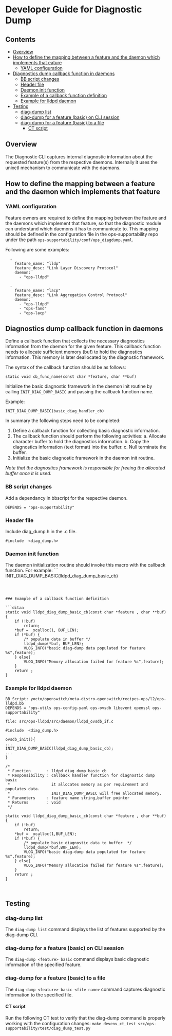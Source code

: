 # Developer Guide for Diagnostic Dump

## Contents

- [Overview](#overview)
- [How to define the mapping between a feature and the daemon which implements that eature](#how-to-define-the-mapping-between-a-feature-and-the-daemon-which-implements-that-feature)
	- [YAML configuration](#yaml-configuration)
- [Diagnostics dump callback function in daemons](#diagnostics-dump-callback-function-in-daemons)
	- [BB script changes](#bb-script-changes)
	- [Header file](#header-file)
	- [Daemon init function](#daemon-init-function)
	- [Example of a callback function definition](#example-of-a-callback-function-definition)
	- [Example for lldpd daemon](#example-for-lldpd-daemon)
- [Testing](#testing)
	- [diag-dump list](#diag-dump-list)
	- [diag-dump for a feature (basic) on CLI session](#diag-dump-for-a-feature-basic-on-cli-session)
	- [diag-dump for a feature (basic) to a file](#diag-dump-for-a-feature-basic-to-a-file)
		- [CT script](#ct-script)

## Overview
The Diagnostic CLI captures internal diagnostic information about the requested feature(s) from the respective daemons. Internally it uses the unixctl mechanism to communicate with the daemons.

## How to define the mapping between a feature and the daemon which implements that feature
### YAML configuration
Feature owners are required to define the mapping between the feature and the daemons which implement that feature, so that the diagnostic module can understand which daemons it has to communicate to. This mapping should be defined in the configuration file in the ops-supportability repo under the path `ops-supportability/conf/ops_diagdump.yaml`.

Following are some examples:

```ditaa
  -
    feature_name: "lldp"
    feature_desc: "Link Layer Discovery Protocol"
    daemon:
      - "ops-lldpd"

  -
    feature_name: "lacp"
    feature_desc: "Link Aggregation Control Protocol"
    daemon:
      - "ops-lldpd"
      - "ops-fand"
      - "ops-lacp"

```

## Diagnostics dump callback function in daemons
Define a callback function that collects the necessary diagnostics information from the daemon for the given feature. This callback function needs to allocate sufficient memory (buf) to hold the diagnostics information. This memory is later deallocated by the diagnostic framework.

The syntax of the callback function should be as follows:

```
static void cb_func_name(const char *feature, char **buf)
```

Initialize the basic diagnostic framework in the daemon init routine by calling `INIT_DIAG_DUMP_BASIC` and passing the callback function name.

Example:
```
INIT_DIAG_DUMP_BASIC(basic_diag_handler_cb)
```

In summary the following steps need to be completed:

1. Define a callback function for collecting basic diagnostic information.
2. The callback function should perform the following activities:
	 a. Allocate character buffer to hold the diagnostics information.
	 b. Copy the diagnostics information (text format) into the buffer.
	 c. Null terminate the buffer.
3. Initialize the basic diagnostic framework in the daemon init routine.

*Note that the dagnostics framework is responsible for freeing the allocated buffer once it is used.*


### BB script changes
Add a dependancy in bbscript for the respective daemon.
```
DEPENDS = "ops-supportability"
```

### Header file
Include diag_dump.h in the .c file.

```ditaa
#include  <diag_dump.h>
```
### Daemon init function
The daemon initialization routine should invoke this macro with the callback function. For example: ```
INIT_DIAG_DUMP_BASIC(lldpd_diag_dump_basic_cb)
```



### Example of a callback function definition

```ditaa
static void lldpd_diag_dump_basic_cb(const char *feature , char **buf)
{
    if (!buf)
        return;
    *buf =  xcalloc(1, BUF_LEN);
    if (*buf) {
        /* populate data in buffer */
        lldpd_dump(*buf, BUF_LEN);
        VLOG_INFO("basic diag-dump data populated for feature %s",feature);
    } else{
        VLOG_INFO("Memory allocation failed for feature %s",feature);
    }
    return ;
}

```
### Example for lldpd daemon

```ditaa
BB Script: yocto/openswitch/meta-distro-openswitch/recipes-ops/l2/ops-lldpd.bb
DEPENDS = "ops-utils ops-config-yaml ops-ovsdb libevent openssl ops-supportability"

file: src/ops-lldpd/src/daemon/lldpd_ovsdb_if.c

#include  <diag_dump.h>

ovsdb_init(){
...
INIT_DIAG_DUMP_BASIC(lldpd_diag_dump_basic_cb);
...
}

/*
 * Function       : lldpd_diag_dump_basic_cb
 * Responsibility : callback handler function for diagnostic dump basic
 *                  it allocates memory as per requirement and populates data.
 *                  INIT_DIAG_DUMP_BASIC will free allocated memory.
 * Parameters     : feature name string,buffer pointer
 * Returns        : void
 */

static void lldpd_diag_dump_basic_cb(const char *feature , char **buf)
{
    if (!buf)
        return;
    *buf =  xcalloc(1,BUF_LEN);
    if (*buf) {
        /* populate basic diagnostic data to buffer  */
        lldpd_dump(*buf,BUF_LEN);
        VLOG_INFO("basic diag-dump data populated for feature %s",feature);
    } else{
        VLOG_INFO("Memory allocation failed for feature %s",feature);
    }
    return ;
}



```


## Testing
### diag-dump list
The `diag-dump list` command displays the list of features supported by the diag-dump CLI.
### diag-dump for a feature (basic) on CLI session
The `diag-dump <feature> basic` command displays basic diagnostic information of the specified feature.
### diag-dump for a feature (basic) to a file
The `diag-dump <feature> basic <file name>` command captures diagnostic information to the specified file.
#### CT script
Run the following CT test to verify that the diag-dump command is properly working with the configuration changes:
`make devenv_ct_test src/ops-supportability/test/diag_dump_test.py`
